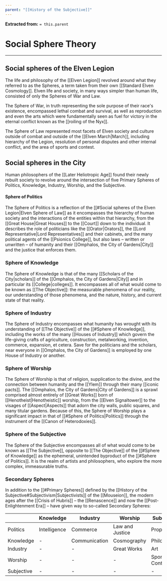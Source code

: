 ```yaml
---
parent: "[[History of the Subjective]]"
---
```

**Extracted from:** `= this.parent`
# Social Sphere Theory

---

## Social spheres of the Elven Legion

The life and philosophy of the [[Elven Legion]] revolved around what they referred to as the Spheres, a term taken from their own [[Standard Elven Cosmology]]. Elven life and society, in many ways simpler than human life, consisted of only the Spheres of War and Law.

The Sphere of War, in truth representing the sole purpose of their race's existence, encompassed lethal combat and survival, as well as reproduction and even the arts which were fundamentally seen as fuel for victory in the eternal conflict known as the [[roiling of the Nyx]].

The Sphere of Law represented most facets of Elven society and culture outside of combat and outside of the [[Elven March|March]], including hierarchy of the Legion, resolution of personal disputes and other internal conflict, and the area of sports and contest.

## Social spheres in the City

Human philosophers of the [[Later Heliotropic Age]] found their newly rebuilt society to revolve around the intersection of five Primary Spheres of Politics, Knowledge, Industry, Worship, and the Subjective.

#### Sphere of Politics

The Sphere of Politics is a reflection of the [[#Social spheres of the Elven Legion|Elven Sphere of Law]] as it encompasses the hierarchy of human society and the interactions of the entities within that hierarchy, from the [[Great House|Great Houses]] to the [[Court]] down to the individual. It describes the role of politicians like the [[Orator|Orators]], the [[Lord Representative|Lord Representatives]] and their cabinets, and the many political agents of the [[Psionics College]], but also laws – written or unwritten – of humanity and their [[Omphalos, the City of Gardens|City]] and the justice that enforces them.

### Sphere of Knowledge

The Sphere of Knowledge is that of the many [[Scholars of the City|scholars]] of the [[Omphalos, the City of Gardens|City]] and in particular its [[College|colleges]]. It encompasses all of what would come to be known as [[The Objective]]: the measurable phenomena of our reality, our understanding of those phenomena, and the nature, history, and current state of that reality.

### Sphere of Industry

The Sphere of Industry encompasses what humanity has wrought with its understanding of [[The Objective]] of the [[#Sphere of Knowledge]], including the works of the many [[Houses of Industry]] which govern the life-giving crafts of agriculture, construction, metalworking, invention, commerce, expansion, et cetera. Save for the politicians and the scholars, near everyone in [[Omphalos, the City of Gardens]] is employed by one House of Industry or another.

### Sphere of Worship

The Sphere of Worship is that of religion, supplication to the divine, and the connection between humanity and the [[Ylem]] through their many [[iconic pacts]]. The [[Omphalos, the City of Gardens|City of Gardens]] is a sprawl comprised almost entirely of [[Great Works]] born of [[Henotheist|Henotheistic]] worship, from the [[Elven Signaltower]] to the visages of [[Aspect|Aspects]] that adorn the city walls, public squares, and many titular gardens. Because of this, the Sphere of Worship plays a significant impact in that of [[#Sphere of Politics|Politics]] through the instrument of the [[Canon of Heterodoxies]].

### Sphere of the Subjective

The Sphere of the Subjective encompasses all of what would come to be known as [[The Subjective]], opposite to [[The Objective]] of the [[#Sphere of Knowledge]] as the ephemeral, unintended byproduct of the [[#Sphere of Politics]]. It is the realm of artists and philosophers, who explore the more complex, immeasurable truths.

### Secondary Spheres

In addition to the [[#Primary Spheres]] defined by the [[History of the Subjective#Subjectivism|Subjectivists]] of the [[Mouseion]], the modern ages after the [[Crisis of Hubris]] – the [[Renascence]] and now the [[Post-Enlightenment Era]] – have given way to so-called Secondary Spheres:

| | Knowledge | Industry | Worship | Subjective |
|-|-|-|-|-|
| Politics | Intelligence | Commerce | Law and Justice | Propaganda
| Knowledge | - | Communication | Cosmography | Philosophy
| Industry | - | - | Great Works | Art
| Worship | - | - | - | Sport and Contest
| Subjective | - | - | - | -
